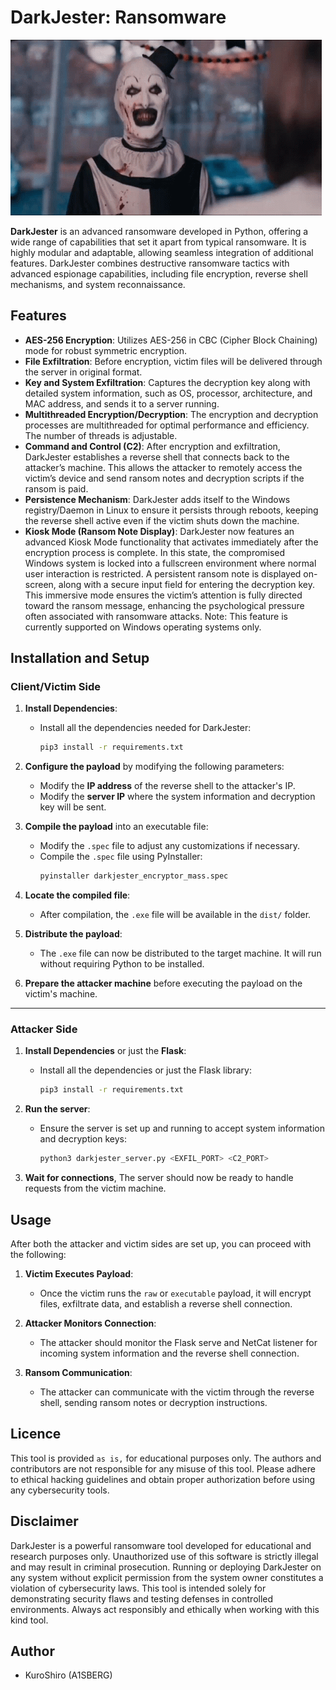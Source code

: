 # DarkJester: Ransomware

![GIF](https://github.com/Kuraiyume/DarkJester/blob/main/Art.gif)

**DarkJester** is an advanced ransomware developed in Python, offering a wide range of capabilities that set it apart from typical ransomware. It is highly modular and adaptable, allowing seamless integration of additional features. DarkJester combines destructive ransomware tactics with advanced espionage capabilities, including file encryption, reverse shell mechanisms, and system reconnaissance.

## Features

- **AES-256 Encryption**: Utilizes AES-256 in CBC (Cipher Block Chaining) mode for robust symmetric encryption.
- **File Exfiltration**: Before encryption, victim files will be delivered through the server in original format.
- **Key and System Exfiltration**: Captures the decryption key along with detailed system information, such as OS, processor, architecture, and MAC address, and sends it to a server running.
- **Multithreaded Encryption/Decryption**: The encryption and decryption processes are multithreaded for optimal performance and efficiency. The number of threads is adjustable.
- **Command and Control (C2)**: After encryption and exfiltration, DarkJester establishes a reverse shell that connects back to the attacker’s machine. This allows the attacker to remotely access the victim’s device and send ransom notes and decryption scripts if the ransom is paid.
- **Persistence Mechanism**: DarkJester adds itself to the Windows registry/Daemon in Linux to ensure it persists through reboots, keeping the reverse shell active even if the victim shuts down the machine.
- **Kiosk Mode (Ransom Note Display)**: DarkJester now features an advanced Kiosk Mode functionality that activates immediately after the encryption process is complete. In this state, the compromised Windows system is locked into a fullscreen environment where normal user interaction is restricted. A persistent ransom note is displayed on-screen, along with a secure input field for entering the decryption key. This immersive mode ensures the victim’s attention is fully directed toward the ransom message, enhancing the psychological pressure often associated with ransomware attacks. Note: This feature is currently supported on Windows operating systems only.

## Installation and Setup

### **Client/Victim Side**

1. **Install Dependencies**:
    - Install all the dependencies needed for DarkJester:
      ```bash
      pip3 install -r requirements.txt
      ```

2. **Configure the payload** by modifying the following parameters:
    - Modify the **IP address** of the reverse shell to the attacker's IP.
    - Modify the **server IP** where the system information and decryption key will be sent.

3. **Compile the payload** into an executable file:
    - Modify the `.spec` file to adjust any customizations if necessary.
    - Compile the `.spec` file using PyInstaller:
      ```bash
      pyinstaller darkjester_encryptor_mass.spec
      ```

4. **Locate the compiled file**:
    - After compilation, the `.exe` file will be available in the `dist/` folder.

5. **Distribute the payload**:
   - The `.exe` file can now be distributed to the target machine. It will run without requiring Python to be installed.

6. **Prepare the attacker machine** before executing the payload on the victim's machine.

---

### **Attacker Side**

1. **Install Dependencies** or just the **Flask**:
    - Install all the dependencies or just the Flask library:
      ```bash
      pip3 install -r requirements.txt
      ```

2. **Run the server**:
    - Ensure the server is set up and running to accept system information and decryption keys:
      ```bash
      python3 darkjester_server.py <EXFIL_PORT> <C2_PORT>
      ```

4. **Wait for connections**, The server should now be ready to handle requests from the victim machine.


## Usage

After both the attacker and victim sides are set up, you can proceed with the following:

1. **Victim Executes Payload**:
    - Once the victim runs the `raw` or `executable` payload, it will encrypt files, exfiltrate data, and establish a reverse shell connection.

2. **Attacker Monitors Connection**:
    - The attacker should monitor the Flask serve and NetCat listener for incoming system information and the reverse shell connection.

3. **Ransom Communication**:
    - The attacker can communicate with the victim through the reverse shell, sending ransom notes or decryption instructions.

## Licence

This tool is provided `as is,` for educational purposes only. The authors and contributors are not responsible for any misuse of this tool. Please adhere to ethical hacking guidelines and obtain proper authorization before using any cybersecurity tools.

## Disclaimer

DarkJester is a powerful ransomware tool developed for educational and research purposes only. 
Unauthorized use of this software is strictly illegal and may result in criminal prosecution. 
Running or deploying DarkJester on any system without explicit permission from the system owner constitutes a violation of cybersecurity laws. 
This tool is intended solely for demonstrating security flaws and testing defenses in controlled environments. 
Always act responsibly and ethically when working with this kind tool.

## Author

- KuroShiro (A1SBERG)
